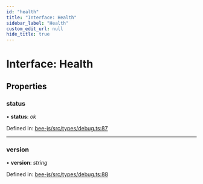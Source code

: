 ```yaml
---
id: "health"
title: "Interface: Health"
sidebar_label: "Health"
custom_edit_url: null
hide_title: true
---
```


# Interface: Health

## Properties

### status

• **status**: *ok*

Defined in: [bee-js/src/types/debug.ts:87](https://github.com/ethersphere/bee-js/blob/ce4d3fa/src/types/debug.ts#L87)

___

### version

• **version**: *string*

Defined in: [bee-js/src/types/debug.ts:88](https://github.com/ethersphere/bee-js/blob/ce4d3fa/src/types/debug.ts#L88)
